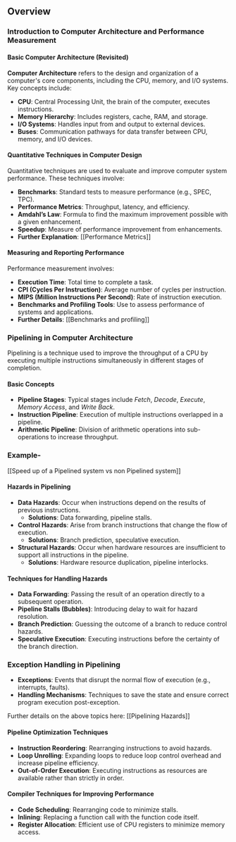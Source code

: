 ## Overview
### Introduction to Computer Architecture and Performance Measurement

#### Basic Computer Architecture (Revisited)

**Computer Architecture** refers to the design and organization of a computer's core components, including the CPU, memory, and I/O systems. Key concepts include:

- **CPU**: Central Processing Unit, the brain of the computer, executes instructions.
- **Memory Hierarchy**: Includes registers, cache, RAM, and storage.
- **I/O Systems**: Handles input from and output to external devices.
- **Buses**: Communication pathways for data transfer between CPU, memory, and I/O devices.

#### Quantitative Techniques in Computer Design

Quantitative techniques are used to evaluate and improve computer system performance. These techniques involve:

- **Benchmarks**: Standard tests to measure performance (e.g., SPEC, TPC).
- **Performance Metrics**: Throughput, latency, and efficiency.
- **Amdahl’s Law**: Formula to find the maximum improvement possible with a given enhancement.
- **Speedup**: Measure of performance improvement from enhancements.
- **Further Explanation**: [[Performance Metrics]]

#### Measuring and Reporting Performance

Performance measurement involves:

- **Execution Time**: Total time to complete a task.
- **CPI (Cycles Per Instruction)**: Average number of cycles per instruction.
- **MIPS (Million Instructions Per Second)**: Rate of instruction execution.
- **Benchmarks and Profiling Tools**: Use to assess performance of systems and applications.
- **Further Details**: [[Benchmarks and profiling]]

### Pipelining in Computer Architecture

Pipelining is a technique used to improve the throughput of a CPU by executing multiple instructions simultaneously in different stages of completion.

#### Basic Concepts

- **Pipeline Stages**: Typical stages include *Fetch*, *Decode*, *Execute*, *Memory* *Access*, and *Write Back*.
- **Instruction Pipeline**: Execution of multiple instructions overlapped in a pipeline.
- **Arithmetic Pipeline**: Division of arithmetic operations into sub-operations to increase throughput.

### Example-
[[Speed up of a Pipelined system vs non Pipelined system]]


#### Hazards in Pipelining

- **Data Hazards**: Occur when instructions depend on the results of previous instructions.
    - **Solutions**: Data forwarding, pipeline stalls.
- **Control Hazards**: Arise from branch instructions that change the flow of execution.
    - **Solutions**: Branch prediction, speculative execution.
- **Structural Hazards**: Occur when hardware resources are insufficient to support all instructions in the pipeline.
    - **Solutions**: Hardware resource duplication, pipeline interlocks.

#### Techniques for Handling Hazards

- **Data Forwarding**: Passing the result of an operation directly to a subsequent operation.
- **Pipeline Stalls (Bubbles)**: Introducing delay to wait for hazard resolution.
- **Branch Prediction**: Guessing the outcome of a branch to reduce control hazards.
- **Speculative Execution**: Executing instructions before the certainty of the branch direction.

### Exception Handling in Pipelining

- **Exceptions**: Events that disrupt the normal flow of execution (e.g., interrupts, faults).
- **Handling Mechanisms**: Techniques to save the state and ensure correct program execution post-exception.

Further details on the above topics here: [[Pipelining Hazards]]

#### Pipeline Optimization Techniques

- **Instruction Reordering**: Rearranging instructions to avoid hazards.
- **Loop Unrolling**: Expanding loops to reduce loop control overhead and increase pipeline efficiency.
- **Out-of-Order Execution**: Executing instructions as resources are available rather than strictly in order.

#### Compiler Techniques for Improving Performance

- **Code Scheduling**: Rearranging code to minimize stalls.
- **Inlining**: Replacing a function call with the function code itself.
- **Register Allocation**: Efficient use of CPU registers to minimize memory access.